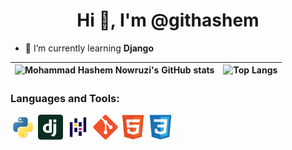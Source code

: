 <h1 align="center">Hi 👋, I'm @githashem</h1>

[comment]: <> (<h3 align="center">subtitle</h3>)

- 🌱 I’m currently learning **Django**

[comment]: <> (- 🔭 I’m currently working on [project name]&#40;project link&#41;)

[comment]: <> (- 👯 I’m looking to collaborate on [project name]&#40;project link&#41;)

[comment]: <> (- 🤝 I’m looking for help with [project name]&#40;project link&#41;)

| ![Mohammad Hashem Nowruzi's GitHub stats](https://github-readme-stats.vercel.app/api?username=githashem&show_icons=true&hide_border=True&count_private=true) | ![Top Langs](https://github-readme-stats.vercel.app/api/top-langs/?username=githashem&langs_count=3&hide_border=True) |
| ------------- | ------------- |

### Languages and Tools:
<div>
    <img src="https://raw.githubusercontent.com/githashem/githashem/main/assets/python.svg" alt="python" width="40px" height="40px">
    <img src="https://raw.githubusercontent.com/githashem/githashem/main/assets/django.svg" alt="django" width="40px" height="40px">
    <img src="https://raw.githubusercontent.com/githashem/githashem/main/assets/pandas.svg" alt="pandas" width="40px" height="40px">
    <img src="https://raw.githubusercontent.com/githashem/githashem/main/assets/git.svg" alt="git" width="40px" height="40px">
    <img src="https://raw.githubusercontent.com/githashem/githashem/main/assets/html.svg" alt="html5" width="40px" height="40px">
    <img src="https://raw.githubusercontent.com/githashem/githashem/main/assets/css.svg" alt="css3" width="40px" height="40px">
</div>
